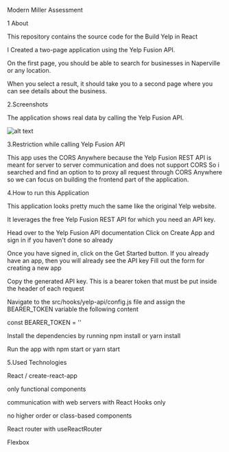 Modern Miller Assessment

1 About

This repository contains the source code for the Build Yelp in React

I Created a two-page application using the Yelp Fusion API.

On the first page, you should be able to search for businesses in Naperville or any location.

When you select a result, it should take you to a second page where you can see details about the business.

2.Screenshots

The application shows real data by calling the Yelp Fusion API.

![alt text]()


3.Restriction while calling Yelp Fusion API

This app uses the CORS Anywhere because the Yelp Fusion REST API is meant for server to server communication and does not support CORS So i searched and find an option to to proxy all request through CORS Anywhere so we can focus on building the frontend part of the application.

4.How to run this Application

This application looks pretty much the same like the original Yelp website.

It leverages the free Yelp Fusion REST API for which you need an API key.

Head over to the Yelp Fusion API documentation
Click on Create App and sign in if you haven't done so already

Once you have signed in, click on the Get Started button. If you already have an app, then you will already see the API key
Fill out the form for creating a new app

Copy the generated API key. This is a bearer token that must be put inside the header of each request

Navigate to the src/hooks/yelp-api/config.js file and assign the BEARER_TOKEN variable the following content

const BEARER_TOKEN = '<your-token-here>'

Install the dependencies by running npm install or yarn install

Run the app with npm start or yarn start

5.Used Technologies

React / create-react-app

only functional components

communication with web servers with React Hooks only

no higher order or class-based components

React router with useReactRouter

Flexbox


